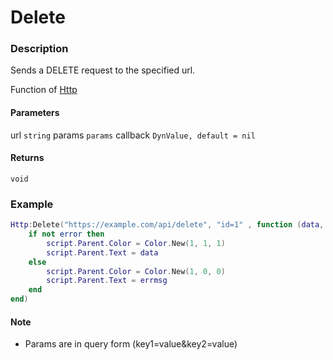 # Delete

### Description

Sends a DELETE request to the specified url.

Function of [Http](../../)

#### Parameters

url `string`
params `params`
callback `DynValue, default = nil`

#### Returns

`void`

### Example

```lua
Http:Delete("https://example.com/api/delete", "id=1" , function (data, error, errmsg)
    if not error then
        script.Parent.Color = Color.New(1, 1, 1)
        script.Parent.Text = data
    else
        script.Parent.Color = Color.New(1, 0, 0)
        script.Parent.Text = errmsg
    end
end)
```

#### Note

- Params are in query form (key1=value&key2=value)
